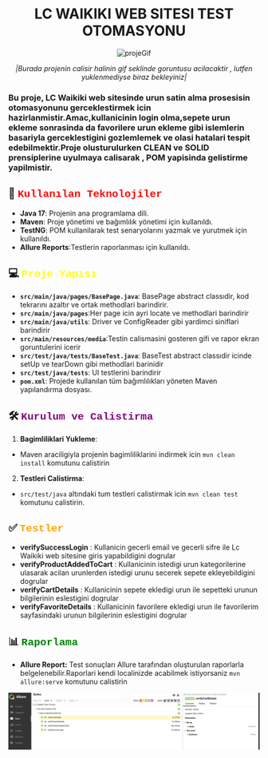 <h1 align="center">LC WAIKIKI WEB SITESI TEST OTOMASYONU </h1>
<p align="center">
  <img src="src/main/resources/media/testRecord.gif" alt="projeGif">
</p>

<div align="center">  

*|Burada projenin calisir halinin gif seklinde goruntusu acilacaktir , lutfen yuklenmediyse biraz bekleyiniz|*

</div>

### Bu proje, LC Waikiki web sitesinde urun satin alma prosesisin otomasyonunu gerceklestirmek icin hazirlanmistir.Amac,kullanicinin login olma,sepete urun ekleme sonrasinda da favorilere urun ekleme gibi islemlerin basariyla gerceklestigini gozlemlemek ve olasi hatalari tespit edebilmektir.Proje olusturulurken CLEAN ve SOLID prensiplerine uyulmaya calisarak , POM yapisinda gelistirme yapilmistir.


##  🚀 <span style="color:red ;font-family:Courier New">Kullanılan Teknolojiler</span>

- **Java 17**: Projenin ana programlama dili.
- **Maven**: Proje yönetimi ve bağımlılık yönetimi için kullanıldı.
- **TestNG**: POM kullanilarak test senaryolarını yazmak ve yurutmek için kullanıldı.
- **Allure Reports**:Testlerin raporlanması için kullanıldı.



## 💻 <span style="color:yellow;font-family:Courier New">Proje Yapısı</span>

- **`src/main/java/pages/BasePage.java`**: BasePage abstract classıdir, kod tekrarını azaltır ve ortak methodlari barindirir.
- **`src/main/java/pages`**:Her page icin ayri locate ve methodlari barindirir
- **`src/main/java/utils`**: Driver ve ConfigReader gibi yardimci siniflari barindirir
- **`src/main/resources/media`**:Testin calismasini gosteren gifi ve rapor ekran goruntulerini icerir
- **`src/test/java/tests/BaseTest.java`**: BaseTest abstract classıdir icinde setUp ve tearDown gibi methodlari barinidir
- **`src/test/java/tests`**: UI testlerini barindirir
- **`pom.xml`**: Projede kullanılan tüm bağımlılıkları yöneten Maven yapılandırma dosyası.

## 🛠️ <span style="color:purple;font-family:Courier New">Kurulum ve Calistirma</span>

1. **Bagimliliklari Yukleme**:
- Maven araciligiyla projenin bagimliliklarini indirmek icin `mvn clean install` komutunu calistirin

2. **Testleri Calistirma**:
- `src/test/java` altındaki tum testleri calistirmak icin `mvn clean test` komutunu calistirin.

##  ✅ <span style="color:orange;font-family:Courier New">Testler</span>

- **verifySuccessLogin** : Kullanicin gecerli email ve gecerli sifre ile Lc Waikiki web sitesine giris yapabildigini dogrular
- **verifyProductAddedToCart** : Kullanicinin istedigi urun kategorilerine ulasarak acilan urunlerden istedigi urunu secerek sepete ekleyebildigini dogrular
- **verifyCartDetails** : Kullanicinin sepete ekledigi urun ile sepetteki urunun bilgilerinin eslestigini dogrular
- **verifyFavoriteDetails** : Kullanicinin favorilere ekledigi urun ile favorilerim sayfasindaki urunun bilgilerinin eslestigini dogrular

## 📊 <span style="color:green;font-family:Courier New">Raporlama</span>

- **Allure Report:** Test sonuçları Allure tarafından oluşturulan raporlarla belgelenebilir.Raporlari kendi localinizde acabilmek istiyorsaniz  `mvn allure:serve` komutunu calistirin

![allure_report](src/main/resources/media/allureReport.PNG)



